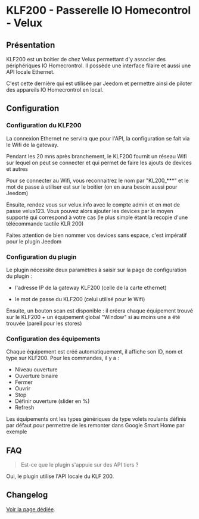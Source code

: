 # KLF200 - Passerelle IO Homecontrol - Velux

## Présentation

KLF200 est un boitier de chez Velux permettant d'y associer des périphériques IO Homecrontrol. Il possède une interface filaire et aussi une API locale Ethernet.

C'est cette dernière qui est utilisée par Jeedom et permettre ainsi de piloter des appareils IO Homecrontrol en local.

## Configuration

### Configuration du KLF200

La connexion Ethernet ne servira que pour l'API, la configuration se fait via le Wifi de la gateway.

Pendant les 20 mns après branchement, le KLF200 fournit un réseau Wifi sur lequel on peut se connecter et qui permet de faire les ajouts de devices et autres

Pour se connecter au Wifi, vous reconnaitrez le nom par "KL200_***" et le mot de passe à utiliser est sur le boitier (on en aura besoin aussi pour Jeedom)

Ensuite, rendez vous sur velux.info avec le compte admin et en mot de passe velux123. Vous pouvez alors ajouter les devices par le moyen supporté qui correspond à votre cas (le plus simple étant la recopie d'une télécommande tactile KLR 200)

Faites attention de bien nommer vos devices sans espace, c'est impératif pour le plugin Jeedom

### Configuration du plugin

Le plugin nécessite deux paramètres à saisir sur la page de configuration du plugin :

  * l'adresse IP de la gateway KLF200 (celle de la carte ethernet)
  
  * le mot de passe du KLF200 (celui utilisé pour le Wifi)
  
Ensuite, un bouton scan est disponible : il créera chaque équipement trouvé sur le KLF200 + un équipement global "Window" si au moins une a été trouvée (pareil pour les stores)

### Configuration des équipements

Chaque équipement est créé automatiquement, il affiche son ID, nom et type sur KLF200. Pour les commandes, il y a :
- Niveau ouverture
- Ouverture binaire
- Fermer
- Ouvrir
- Stop
- Définir ouverture (slider en %)
- Refresh

Les équipements ont les types génériques de type volets roulants définis par défaut pour permettre de les remonter dans Google Smart Home par exemple

## FAQ

> Est-ce que le plugin s'appuie sur des API tiers ?

Oui, le plugin utilise l'API locale du KLF 200.


## Changelog

[Voir la page dédiée](changelog.md).
